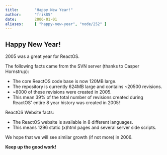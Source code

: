 ```yaml
---
title:       "Happy New Year!"
author:      "frik85"
date:        2006-01-01
aliases:     [ "happy-new-year", "node/252" ]
---
```


<h2>Happy New Year!</h2>
<p>2005 was a great year for ReactOS.</p>
<p>The following facts came from the SVN server (thanks to Casper Hornstrup):</p>
<ul>
<li>The core ReactOS code base is now 120MB large.</li>
<li>The repository is currently 624MB large and contains ~20500 revisions.</li>
<li>~8000 of these revisions were created in 2005.</li>
<li>This mean 39% of the total number of revisions created during ReactOS' entire 8 year history was created in 2005!</li>
</ul>
<p>ReactOS Website facts:</p>
<ul>
<li>The ReactOS website is available in 8 different languages.</li>
<li>This means 1296 static (x)html pages and several server side scripts.</li>
</ul>
<p>We hope that we will see similar growth (if not more) in 2006.</p>
<p><b>Keep up the good work!</b></p>
